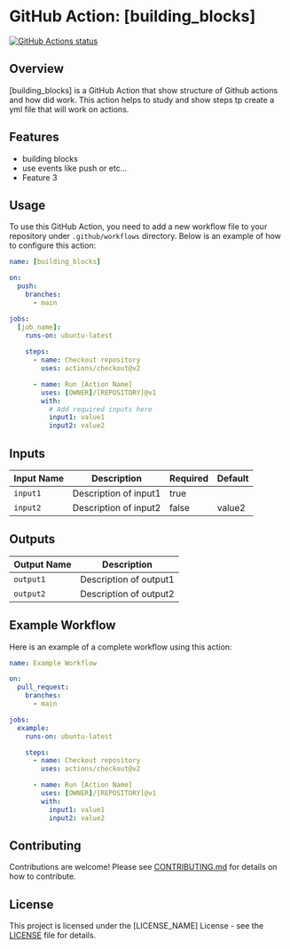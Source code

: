 # GitHub Action: [building_blocks]

[![GitHub Actions status](https://github.com/iahmedelbayaa/github-actions-course/workflows/building_blocks/badge.svg)](https://github.com/iahmedelbayaa/github-actions-course/actions)

## Overview

[building_blocks] is a GitHub Action that show structure of Github actions and how did work. This action helps to study and show steps tp create a yml file that will work on actions.

## Features

- building blocks
- use events like push or etc...
- Feature 3

## Usage

To use this GitHub Action, you need to add a new workflow file to your repository under `.github/workflows` directory. Below is an example of how to configure this action:

```yaml
name: [building_blocks]

on: 
  push:
    branches:
      - main

jobs:
  [job_name]:
    runs-on: ubuntu-latest
    
    steps:
      - name: Checkout repository
        uses: actions/checkout@v2

      - name: Run [Action Name]
        uses: [OWNER]/[REPOSITORY]@v1
        with:
          # Add required inputs here
          input1: value1
          input2: value2
```

## Inputs

| Input Name | Description           | Required | Default |
|------------|-----------------------|----------|---------|
| `input1`   | Description of input1 | true     |         |
| `input2`   | Description of input2 | false    | value2  |

## Outputs

| Output Name | Description            |
|-------------|------------------------|
| `output1`   | Description of output1 |
| `output2`   | Description of output2 |

## Example Workflow

Here is an example of a complete workflow using this action:

```yaml
name: Example Workflow

on: 
  pull_request:
    branches:
      - main

jobs:
  example:
    runs-on: ubuntu-latest

    steps:
      - name: Checkout repository
        uses: actions/checkout@v2

      - name: Run [Action Name]
        uses: [OWNER]/[REPOSITORY]@v1
        with:
          input1: value1
          input2: value2
```

## Contributing

Contributions are welcome! Please see [CONTRIBUTING.md](CONTRIBUTING.md) for details on how to contribute.

## License

This project is licensed under the [LICENSE_NAME] License - see the [LICENSE](LICENSE) file for details.

